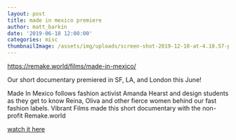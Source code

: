 ```yaml
---
layout: post
title: made in mexico premiere
author: matt_barkin
date: '2019-06-18 12:00:00'
categories: misc
thumbnailImage: /assets/img/uploads/screen-shot-2019-12-10-at-4.10.57-pm.png
---
```

https://remake.world/films/made-in-mexico/

Our short documentary premiered in SF, LA, and London this June!

Made In Mexico follows fashion activist Amanda Hearst and design students as they get to know Reina, Oliva and other fierce women behind our fast fashion labels. Vibrant Films made this short documentary with the non-profit Remake.world

[watch it here](https://vimeo.com/315990660)
